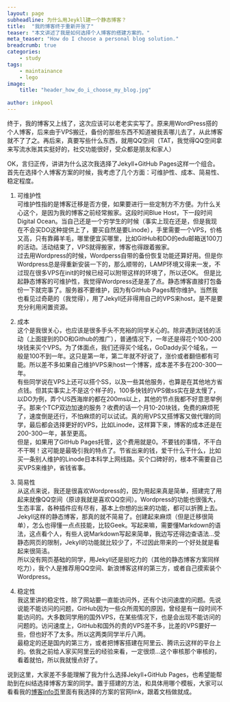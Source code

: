```yaml
---
layout: page
subheadline: 为什么用Jeykll建一个静态博客？
title:  "我的博客终于重新开张了"
teaser: "本文讲述了我是如何选择个人博客的搭建方案的。"
meta_teaser: "How do I choose a personal blog solution."
breadcrumb: true
categories:
    - study
tags:
    - maintainance
    - lego
image:
    title: "header_how_do_i_choose_my_blog.jpg"
    
author: inkpool
---
```


终于，我的博客又上线了，这次应该可以老老实实写了。原来用WordPress搭的个人博客，后来由于VPS搬迁，备份的那些东西不知道被我丢哪儿去了，从此博客就不了了之。再后来，真要写些什么东西，就用QQ空间（TAT，我觉得QQ空间拿来写流水账其实挺好的，社交功能很好，受众都是朋友和家人）

OK，言归正传，讲讲为什么这次我选择了Jekyll+GitHub Pages这样一个组合。首先在选择个人博客方案的时候，我考虑了几个方面：可维护性、成本、简易性、稳定程度。  

1. 可维护性  
可维护性指的是博客迁移是否方便，如果要进行一些定制方不方便。为什么关心这个，是因为我的博客之前经常搬家。这段时间Blue Host，下一段时间Digital Ocean。当自己还是一个穷学生的时候（事实上现在还是，但是我现在不会买DO这种提供上了，要买自然是要Linode），手里需要一个VPS，价格又高，只有靠薅羊毛，哪里便宜买哪里，比如GitHub和DO的edu邮箱送100刀的活动。活动结束了，VPS就得搬家，博客也得跟着搬家。  
过去用Wordpress的时候，Wordperss自带的备份恢复功能还算好用。但是你Wordpress总是得重新安装一下的，那么顺带的，LAMP环境又得来一发，不过现在很多VPS在init的时候已经可以附带这样的环境了，所以还OK。
但是比起静态博客的可维护性，我觉得Wordpress还是差了点。静态博客直接打包备份一下就完事了。服务器不要维护，因为有GitHub Pages帮你维护。当然我也看见过奇葩的（我觉得），用了Jekyll还非得用自己的VPS来host，是不是要充分利用闲置资源。

2. 成本  
这个是我很关心，也应该是很多手头不充裕的同学关心的。除非遇到送钱的活动（上面提到的DO和Github的推广），普通情况下，一年还是得花个100-200块钱来买个VPS。为了体面点，我们还得买个域名，GoDaddy买个域名，一般是100不到一年。这只是第一年，第二年就不好说了，涨价或者翻倍都有可能。所以差不多如果自己维护VPS来host一个博客，成本差不多在200-300一年。  
有些同学说在VPS上还可以搭个SS，以及一些其他服务，也算是在其他地方省点钱。但其实事实上不是这个样子的，100多快钱的VPS做ss实在是太慢了，以DO为例，弄个US西海岸的都在200ms以上，其他的节点我都不好意思举例子。那来个TCP双边加速的服务？收费的话一个月10-20块钱，免费的麻烦死了，速度倒是还行，不怕麻烦的可以试试。真的用VPS又搭博客又做代理的同学，最后都会选择更好的VPS，比如Linode，这样算下来，博客的成本还是在200-300一年，甚至更高。  
但是，如果用了GitHub Pages托管，这个费用就是0。不要钱的事情，不干白不干啊！这可能是最吸引我的特点了。节省出来的钱，爱干什么干什么，比如买一条别人维护的Linode日本科学上网线路。买个口碑好的，根本不需要自己买VPS来维护，省钱省事。  

3. 简易性  
从这点来说，我还是很喜欢Wordpress的，因为用起来真是简单，搭建完了用起来就像QQ空间（原谅我就是喜欢QQ空间）。Wordpress的功能也很强大，生态丰富，各种插件应有尽有，基本上你想的出来的功能，都可以折腾上去。  
Jekyll这样的静态博客，那真的就不简易了。创建起来麻烦（但是迁移很简单），怎么也得懂一点点技能，比较Geek。写起来嘛，需要懂Markdown的语法，这点看个人，有些人说Markdown写起来简单，我边写还得边查语法...受静态网页的限制，Jekyll的功能就比较少了，不过因此带来的一个好处就是看起来很简洁。  
所以没有网页基础的同学，用Jekyll还是挺吃力的（其他的静态博客方案同样吃力），我个人是推荐用QQ空间、新浪博客这样的第三方，或者自己摸索装个Wordpress。

4. 稳定性  
我这里讲的稳定性，除了网站要一直能访问外，还有个访问速度的问题。先说说能不能访问的问题，GitHub因为一些众所周知的原因，曾经是有一段时间不能访问的。大多数同学用的国外VPS，在某些情况下，也是会出现不能访问的问题的。访问速度上，GitHub和国外的贵的VPS差不多，比差的VPS要好一些，但也好不了太多。所以这两类同学半斤八两。  
最稳定的还是国内的第三方，或者把博客搭建在阿里云、腾讯云这样的平台上的。依我之前给人家买阿里云的经验来看，一定很烦...这个审核那个审核的，看着就怕，所以我就慢点好了。

说到这里，大家差不多能理解了我为什么选择Jekyll+GitHub Pages，也希望能帮助到在纠结选择博客方案的同学。置于搭建的方法，和具体用哪个模板，大家可以看看我的[博客info页](https://inkpool.github.io/info/)里面有我选择的方案的官网link，跟着文档做就成。
